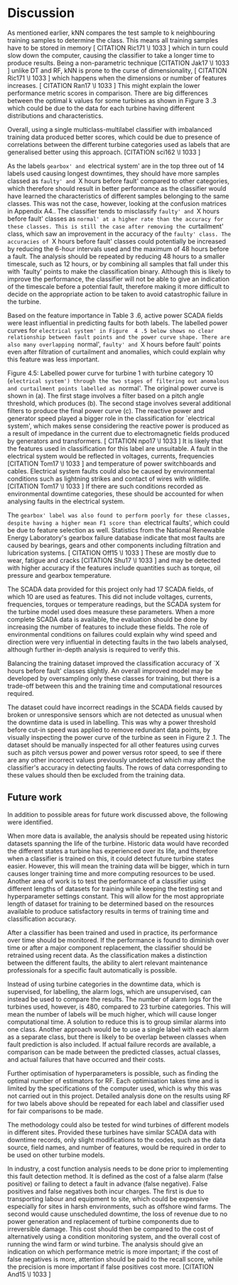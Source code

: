 
# Discussion

As mentioned earlier, kNN compares the test sample to k neighbouring training samples to determine the class. This means all training samples have to be stored in memory [ CITATION Ric171 \l 1033 ] which in turn could slow down the computer, causing the classifier to take a longer time to produce results. Being a non-parametric technique [CITATION Jak17 \l 1033 ] unlike DT and RF, kNN is prone to the curse of dimensionality, [ CITATION Ric171 \l 1033 ] which happens when the dimensions or number of features increases. [ CITATION Ran17 \l 1033 ] This might explain the lower performance metric scores in comparison. There are big differences between the optimal k values for some turbines as shown in Figure  3 .3 which could be due to the data for each turbine having different distributions and characteristics.

Overall, using a single multiclass-multilabel classifier with imbalanced training data produced better scores, which could be due to presence of correlations between the different turbine categories used as labels that are generalised better using this approach. [CITATION sci162 \l 1033 ]

As the labels `gearbox' and `electrical system' are in the top three out of 14 labels used causing longest downtimes, they should have more samples classed as `faulty' and `X hours before fault' compared to other categories, which therefore should result in better performance as the classifier would have learned the characteristics of different samples belonging to the same classes. This was not the case, however, looking at the confusion matrices in Appendix A4.. The classifier tends to misclassify `faulty' and `X hours before fault' classes as `normal' at a higher rate than the accuracy for these classes. This is still the case after removing the `curtailment' class, which saw an improvement in the accuracy of the `faulty' class. The accuracies of `X hours before fault' classes could potentially be increased by reducing the 6-hour intervals used and the maximum of 48 hours before a fault. The analysis should be repeated by reducing 48 hours to a smaller timescale, such as 12 hours, or by combining all samples that fall under this with `faulty' points to make the classification binary. Although this is likely to improve the performance, the classifier will not be able to give an indication of the timescale before a potential fault, therefore making it more difficult to decide on the appropriate action to be taken to avoid catastrophic failure in the turbine.

Based on the feature importance in Table  3 .6, active power SCADA fields were least influential in predicting faults for both labels. The labelled power curves for `electrical system' in Figure  4 .5 below shows no clear relationship between fault points and the power curve shape. There are also many overlapping `normal', `faulty' and `X hours before fault' points even after filtration of curtailment and anomalies, which could explain why this feature was less important.

<!-- figure goes here -->

Figure 4.5: Labelled power curve for turbine 1 with turbine category 10 (`electrical system') through the two stages of filtering out anomalous and curtailment points labelled as `normal'. The original power curve is shown in (a). The first stage involves a filter based on a pitch angle threshold, which produces (b). The second stage involves several additional filters to produce the final power curve (c). 
The reactive power and generator speed played a bigger role in the classification for `electrical system', which makes sense considering the reactive power is produced as a result of impedance in the current due to electromagnetic fields produced by generators and transformers. [ CITATION npo17 \l 1033 ] It is likely that the features used in classification for this label are unsuitable. A fault in the electrical system would be reflected in voltages, currents, frequencies [CITATION Tom17 \l 1033 ] and temperature of power switchboards and cables. Electrical system faults could also be caused by environmental conditions such as lightning strikes and contact of wires with wildlife. [CITATION Tom17 \l 1033 ] If there are such conditions recorded as environmental downtime categories, these should be accounted for when analysing faults in the electrical system.

The `gearbox' label was also found to perform poorly for these classes, despite having a higher mean F1 score than `electrical faults', which could be due to feature selection as well. Statistics from the National Renewable Energy Laboratory's gearbox failure database indicate that most faults are caused by bearings, gears and other components including filtration and lubrication systems. [ CITATION Off15 \l 1033 ] These are mostly due to wear, fatigue and cracks [CITATION Shu17 \l 1033 ] and may be detected with higher accuracy if the features include quantities such as torque, oil pressure and gearbox temperature.

The SCADA data provided for this project only had 17 SCADA fields, of which 10 are used as features. This did not include voltages, currents, frequencies, torques or temperature readings, but the SCADA system for the turbine model used does measure these parameters. When a more complete SCADA data is available, the evaluation should be done by increasing the number of features to include these fields. The role of environmental conditions on failures could explain why wind speed and direction were very influential in detecting faults in the two labels analysed, although further in-depth analysis is required to verify this.

Balancing the training dataset improved the classification accuracy of `X hours before fault' classes slightly. An overall improved model may be developed by oversampling only these classes for training, but there is a trade-off between this and the training time and computational resources required.

The dataset could have incorrect readings in the SCADA fields caused by broken or unresponsive sensors which are not detected as unusual when the downtime data is used in labelling. This was why a power threshold before cut-in speed was applied to remove redundant data points, by visually inspecting the power curve of the turbine as seen in Figure  2 .1. The dataset should be manually inspected for all other features using curves such as pitch versus power and power versus rotor speed, to see if there are any other incorrect values previously undetected which may affect the classifier's accuracy in detecting faults. The rows of data corresponding to these values should then be excluded from the training data.

## Future work

In addition to possible areas for future work discussed above, the following were identified.

When more data is available, the analysis should be repeated using historic datasets spanning the life of the turbine. Historic data would have recorded the different states a turbine has experienced over its life, and therefore when a classifier is trained on this, it could detect future turbine states easier. However, this will mean the training data will be bigger, which in turn causes longer training time and more computing resources to be used. Another area of work is to test the performance of a classifier using different lengths of datasets for training while keeping the testing set and hyperparameter settings constant. This will allow for the most appropriate length of dataset for training to be determined based on the resources available to produce satisfactory results in terms of training time and classification accuracy.

After a classifier has been trained and used in practice, its performance over time should be monitored. If the performance is found to diminish over time or after a major component replacement, the classifier should be retrained using recent data. As the classification makes a distinction between the different faults, the ability to alert relevant maintenance professionals for a specific fault automatically is possible.

Instead of using turbine categories in the downtime data, which is supervised, for labelling, the alarm logs, which are unsupervised, can instead be used to compare the results. The number of alarm logs for the turbines used, however, is 480, compared to 23 turbine categories. This will mean the number of labels will be much higher, which will cause longer computational time. A solution to reduce this is to group similar alarms into one class. Another approach would be to use a single label with each alarm as a separate class, but there is likely to be overlap between classes when fault prediction is also included. If actual failure records are available, a comparison can be made between the predicted classes, actual classes, and actual failures that have occurred and their costs.

Further optimisation of hyperparameters is possible, such as finding the optimal number of estimators for RF. Each optimisation takes time and is limited by the specifications of the computer used, which is why this was not carried out in this project. Detailed analysis done on the results using RF for two labels above should be repeated for each label and classifier used for fair comparisons to be made.

The methodology could also be tested for wind turbines of different models in different sites. Provided these turbines have similar SCADA data with downtime records, only slight modifications to the codes, such as the data source, field names, and number of features, would be required in order to be used on other turbine models.

In industry, a cost function analysis needs to be done prior to implementing this fault detection method. It is defined as the cost of a false alarm (false positive) or failing to detect a fault in advance (false negative). False positives and false negatives both incur charges. The first is due to transporting labour and equipment to site, which could be expensive especially for sites in harsh environments, such as offshore wind farms. The second would cause unscheduled downtime, the loss of revenue due to no power generation and replacement of turbine components due to irreversible damage. This cost should then be compared to the cost of alternatively using a condition monitoring system, and the overall cost of running the wind farm or wind turbine. The analysis should give an indication on which performance metric is more important; if the cost of false negatives is more, attention should be paid to the recall score, while the precision is more important if false positives cost more. [CITATION And15 \l 1033 ]
